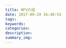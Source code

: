 ```yaml
---
title: NFV介绍
date: 2017-09-29 16:40:53
tags:
keywords:
categories:
description:
summary_img:
---
```

